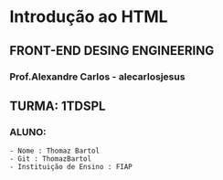 # Introdução ao HTML

## FRONT-END DESING ENGINEERING

### Prof.Alexandre Carlos - alecarlosjesus

## TURMA: 1TDSPL

### ALUNO:
```
- Nome : Thomaz Bartol
- Git : ThomazBartol
- Instituição de Ensino : FIAP
```
